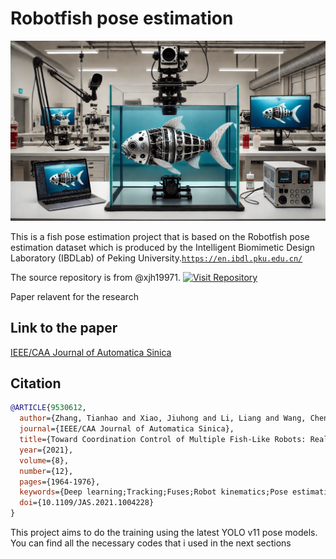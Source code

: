 # Robotfish pose estimation 
![Robotic Fish Setup](images/cover.png)


This is a fish pose estimation project that is based on the Robotfish pose estimation dataset which is produced by the  Intelligent Biomimetic Design Laboratory (IBDLab) of Peking University.[`https://en.ibdl.pku.edu.cn/`](https://en.ibdl.pku.edu.cn/)

The source repository is from  @xjh19971.
 [![Visit Repository](https://img.shields.io/badge/Visit-Repository-blue?style=for-the-badge)](https://github.com/xjh19971/Robotic-Fish-Pose-Dataset.git)

Paper relavent for the research

## Link to the paper
[IEEE/CAA Journal of Automatica Sinica](https://ieeexplore-ieee-org.proxy.findit.cvt.dk/document/9530612)
## Citation
```bibtex
@ARTICLE{9530612,
  author={Zhang, Tianhao and Xiao, Jiuhong and Li, Liang and Wang, Chen and Xie, Guangming},
  journal={IEEE/CAA Journal of Automatica Sinica},
  title={Toward Coordination Control of Multiple Fish-Like Robots: Real-Time Vision-Based Pose Estimation and Tracking via Deep Neural Networks},
  year={2021},
  volume={8},
  number={12},
  pages={1964-1976},
  keywords={Deep learning;Tracking;Fuses;Robot kinematics;Pose estimation;Solids;Real-time systems;Deep neural networks;formation control;multiple fish-like robots;pose estimation;pose tracking},
  doi={10.1109/JAS.2021.1004228}
}
```

This project aims to do the training using the latest YOLO v11 pose models. You can find all the necessary codes that i used in the next sections


